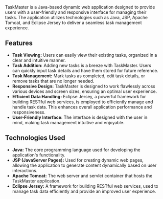 TaskMaster is a Java-based dynamic web application designed to provide users with a user-friendly and responsive interface for managing their tasks. The application utilizes technologies such as Java, JSP, Apache Tomcat, and Eclipse Jersey to deliver a seamless task management experience.

## Features

- **Task Viewing:** Users can easily view their existing tasks, organized in a clear and intuitive manner.
- **Task Addition:** Adding new tasks is a breeze with TaskMaster. Users can quickly input task details and have them stored for future reference.
- **Task Management:** Mark tasks as completed, edit task details, or remove tasks that are no longer needed.
- **Responsive Design:** TaskMaster is designed to work flawlessly across various devices and screen sizes, ensuring an optimal user experience.
- **Efficient Data Handling:** Eclipse Jersey, a powerful framework for building RESTful web services, is employed to efficiently manage and handle task data. This enhances overall application performance and responsiveness.
- **User-Friendly Interface:** The interface is designed with the user in mind, making task management intuitive and enjoyable.

## Technologies Used

- **Java:** The core programming language used for developing the application's functionality.
- **JSP (JavaServer Pages):** Used for creating dynamic web pages, allowing the application to generate content dynamically based on user interactions.
- **Apache Tomcat:** The web server and servlet container that hosts the TaskMaster application.
- **Eclipse Jersey:** A framework for building RESTful web services, used to manage task data efficiently and provide an improved user experience.
